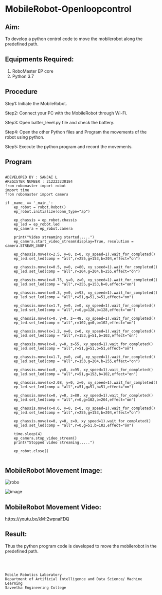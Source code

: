 # MobileRobot-Openloopcontrol
## Aim:

To develop a python control code to move the mobilerobot along the predefined path.

## Equipments Required:
1. RoboMaster EP core
2. Python 3.7

## Procedure

Step1: Initiate the MobileRobot.


Step2: Connect your PC with the MobileRobot through Wi-Fi.


Step3: Open batter_level.py file and check the battery.


Step4: Open the other Python files and Program the movements of the robot using python.


Step5: Execute the python program and record the movements.

## Program
```

#DEVELOPED BY : SANJAI L
#REGISTER NUMBER : 212223230184
from robomaster import robot
import time
from robomaster import camera

if _name_ == '_main_':
    ep_robot = robot.Robot()
    ep_robot.initialize(conn_type="ap")

    ep_chassis = ep_robot.chassis
    ep_led = ep_robot.led
    ep_camera = ep_robot.camera

    print("Video streaming started.....")
    ep_camera.start_video_stream(display=True, resolution = camera.STREAM_360P)

    ep_chassis.move(x=2.5, y=0, z=0, xy_speed=1).wait_for_completed()
    ep_led.set_led(comp = "all",r=255,g=153,b=204,effect="on")

    ep_chassis.move(x=0.5, y=0, z=80, xy_speed=1).wait_for_completed()
    ep_led.set_led(comp = "all",r=204,g=204,b=255,effect="on")

    ep_chassis.move(x=0.75, y=0, z=0, xy_speed=1).wait_for_completed()
    ep_led.set_led(comp = "all",r=255,g=153,b=0,effect="on")

    ep_chassis.move(x=0.3, y=0, z=93, xy_speed=1).wait_for_completed()
    ep_led.set_led(comp = "all",r=51,g=51,b=51,effect="on")

    ep_chassis.move(x=1.7, y=0, z=0, xy_speed=1).wait_for_completed()
    ep_led.set_led(comp = "all",r=0,g=128,b=128,effect="on")
    
    ep_chassis.move(x=0, y=0, z=-48, xy_speed=1).wait_for_completed()
    ep_led.set_led(comp = "all",r=102,g=0,b=102,effect="on")

    ep_chassis.move(x=1.2, y=0, z=0, xy_speed=1).wait_for_completed()
    ep_led.set_led(comp = "all",r=153,g=51,b=103,effect="on")

    ep_chassis.move(x=0, y=0, z=55, xy_speed=1).wait_for_completed()
    ep_led.set_led(comp = "all",r=51,g=51,b=51,effect="on")

    ep_chassis.move(x=1.7, y=0, z=0, xy_speed=1).wait_for_completed()
    ep_led.set_led(comp = "all",r=153,g=204,b=255,effect="on")

    ep_chassis.move(x=0, y=0, z=95, xy_speed=1).wait_for_completed()
    ep_led.set_led(comp = "all",r=51,g=153,b=102,effect="on")

    ep_chassis.move(x=2.08, y=0, z=0, xy_speed=1).wait_for_completed()
    ep_led.set_led(comp = "all",r=51,g=51,b=51,effect="on")

    ep_chassis.move(x=0, y=0, z=80, xy_speed=1).wait_for_completed()
    ep_led.set_led(comp = "all",r=0,g=102,b=204,effect="on")

    ep_chassis.move(x=0.6, y=0, z=0, xy_speed=1).wait_for_completed()
    ep_led.set_led(comp = "all",r=255,g=153,b=204,effect="on")

    ep_chassis.move(x=0, y=0, z=0, xy_speed=1).wait_for_completed()
    ep_led.set_led(comp = "all",r=0,g=51,b=102,effect="on")

    time.sleep(4)
    ep_camera.stop_video_stream()
    print("Stopped video streaming.....")

    ep_robot.close()
    

```

## MobileRobot Movement Image:

![robo](./img/robomaster.png)


![image](https://github.com/SanjaiOfficial/mobilerobot-openloopcontrol/assets/151763180/387c9943-38cc-4341-9e5d-c74ccba33b15)


## MobileRobot Movement Video:

https://youtu.be/kM-2wpnaFDQ

## Result:
Thus the python program code is developed to move the mobilerobot in the predefined path.


<br/>
<br/>

```
Mobile Robotics Laboratory
Department of Artificial Intelligence and Data Science/ Machine Learning
Saveetha Engineering College
```
